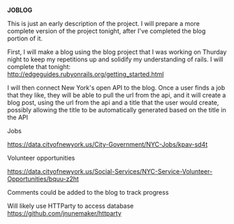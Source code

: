 **JOBLOG**

This is just an early description of the project. I will prepare a more complete version of the project tonight, after I've completed the blog portion of it.

First, I will make a blog using the blog project that I was working on Thurday night to keep my repetitions up and solidify my understanding of rails. I will complete that tonight:
http://edgeguides.rubyonrails.org/getting_started.html

I will then connect New York's open API to the blog. Once a user finds a job that they like, they will be able to pull the url from the api, and it will create a blog post, using the url from the api and a title that the user would create, possibly allowing the title to be automatically generated based on the title in the API

Jobs

https://data.cityofnewyork.us/City-Government/NYC-Jobs/kpav-sd4t

Volunteer opportunities

https://data.cityofnewyork.us/Social-Services/NYC-Service-Volunteer-Opportunities/bquu-z2ht

Comments could be added to the blog to track progress

Will likely use HTTParty to access database
https://github.com/jnunemaker/httparty